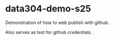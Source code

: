# data304-demo-s25

Demonstration of how to web publish with github.

Also serves as test for github credentials.

